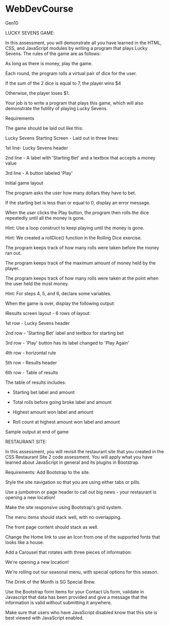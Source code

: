 # WebDevCourse
Gen10


LUCKY SEVENS GAME:

In this assessment, you will demonstrate all you have learned in the HTML, CSS, and JavaScript modules by writing a program that plays Lucky Sevens. The rules of the game are as follows:

As long as there is money, play the game.

Each round, the program rolls a virtual pair of dice for the user.

If the sum of the 2 dice is equal to 7, the player wins $4

Otherwise, the player loses $1.

Your job is to write a program that plays this game, which will also demonstrate the futility of playing Lucky Sevens.


Requirements

The game should be laid out like this:

Lucky Sevens Starting Screen - Laid out in three lines:

1st line- Lucky Sevens header

2nd line - A label with 'Starting Bet' and a textbox that accepts a money value

3rd line - A button labeled 'Play'

Initial game layout

The program asks the user how many dollars they have to bet.

If the starting bet is less than or equal to 0, display an error message.

When the user clicks the Play button, the program then rolls the dice repeatedly until all the money is gone.

Hint: Use a loop construct to keep playing until the money is gone.

Hint: We created a rollDice() function in the Rolling Dice exercise.

The program keeps track of how many rolls were taken before the money ran out.

The program keeps track of the maximum amount of money held by the player.

The program keeps track of how many rolls were taken at the point when the user held the most money.

Hint: For steps 4, 5, and 6, declare some variables.

When the game is over, display the following output:

lResults screen layout - 6 rows of layout:

1st row - Lucky Sevens header

2nd row - 'Starting Bet' label and textbox for starting bet

3rd row - 'Play' button has its label changed to 'Play Again'

4th row - horizontal rule

5th row - Results header

6th row - Table of results


The table of results includes:

- Starting bet label and amount

- Total rolls before going broke label and amount

- Highest amount won label and amount

- Roll count at highest amount won label and amount

Sample output at end of game


RESTAURANT SITE:

In this assessment, you will revisit the restaurant site that you created in the CSS Restaurant Site 2 code assessment. You will apply what you have learned about JavaScript in general and its plugins in Bootstrap.

Requirements:
Add Bootstrap to the site.

Style the site navigation so that you are using either tabs or pills.

Use a jumbotron or page header to call out big news - your restaurant is opening a new location!

Make the site responsive using Bootstrap's grid system.

The menu items should stack well, with no overlapping.

The front page content should stack as well.

Change the Home link to use an Icon from one of the supported fonts that looks like a house.

Add a Carousel that rotates with three pieces of information:

We're opening a new location!

We're rolling out our seasonal menu, with special options for this season.

The Drink of the Month is SG Special Brew.

Use the Bootstrap form items for your Contact Us form, validate in Javascript that data has been provided and give a message that the information is valid without submitting it anywhere.

Make sure that users who have JavaScript disabled know that this site is best viewed with JavaScript enabled.
